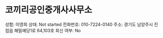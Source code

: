 # 코끼리공인중개사사무소

성함: 이영희
상태: Not started
전화번호: 010-7224-0140
주소: 경기도 남양주시 진접읍 해밀예당1로 64,103호
회신 여부: No